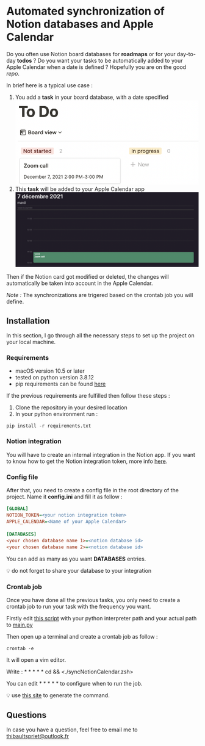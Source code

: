 # Automated synchronization of Notion databases and Apple Calendar

Do you often use Notion board databases for **roadmaps** or for your day-to-day **todos** ? Do you want your tasks to be automatically added to your Apple Calendar when a date is defined ? Hopefully you are on the good *repo*.

In brief here is a typical use case :  

1. You add a **task** in your board database, with a date specified
![](./img/add_to_do.png)
1. This **task** will be added to your Apple Calendar app
![](./img/task_calendar.png)

Then if the Notion card got modified or deleted, the changes will automatically be taken into account in the Apple Calendar.

*Note :* The synchronizations are trigered based on the crontab job you will define.

## Installation

In this section, I go through all the necessary steps to set up the project on your local machine.

### Requirements
* macOS version 10.5 or later
* tested on python version 3.8.12
* pip requirements can be found [here](./requirements.txt)

If the previous requirements are fulfilled then follow these steps :

1. Clone the repository in your desired location
1. In your python environment run :
```shell
pip install -r requirements.txt
```

### Notion integration

You will have to create an internal integration in the Notion app. If you want to know how to get the Notion integration token, more info [here](https://developers.notion.com/docs/authorization).  

### Config file

After that, you need to create a config file in the root directory of the project. Name it **config.ini** and fill it as follow :

```ini
[GLOBAL]
NOTION_TOKEN=<your notion integration token>
APPLE_CALENDAR=<Name of your Apple Calendar>

[DATABASES]
<your chosen database name 1>=<notion database id>
<your chosen database name 2>=<notion database id>
```

You can add as many as you want **DATABASES** entries.

💡 do not forget to share your database to your integration

### Crontab job

Once you have done all the previous tasks, you only need to create a crontab job to run your task with the frequency you want.

Firstly edit [this script](./syncNotionCalendar.zsh) with your python interpreter path and your actual path to [main.py](./main.py)

Then open up a terminal and create a crontab job as follow :

```shell
crontab -e
```

It will open a vim editor.

Write : * * * * * cd <absolute path to the project> && <./syncNotionCalendar.zsh>

You can edit * * * * * to configure when to run the job.

💡 use [this site](https://crontab.guru) to generate the command.

## Questions

In case you have a question, feel free to email me to [thibaultspriet@outlook.fr](mailto:thibaultspriet@outlook.fr)